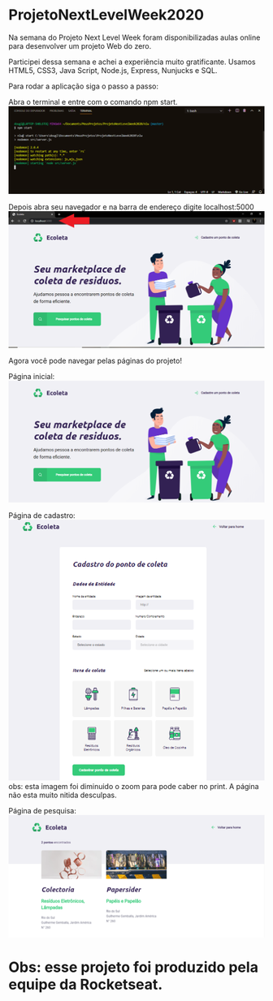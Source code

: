 # ProjetoNextLevelWeek2020

Na semana do Projeto Next Level Week foram disponibilizadas 
aulas online para desenvolver um projeto Web do zero.

Participei dessa semana e achei a experiência muito gratificante.
Usamos HTML5, CSS3, Java Script, Node.js, Express, Nunjucks e SQL.

Para rodar a aplicação siga o passo a passo:

Abra o terminal e entre com o comando npm start.
![npm start](https://github.com/AlissonFredo/ProjetoNextLevelWeek2020/blob/master/imagens/npm%20start.PNG)

Depois abra seu navegador e na barra de endereço digite localhost:5000
![localhost:5000](https://github.com/AlissonFredo/ProjetoNextLevelWeek2020/blob/master/imagens/localhost.PNG?raw=true)

Agora você pode navegar pelas páginas do projeto!

Página inicial:
![pagina inicial](https://github.com/AlissonFredo/ProjetoNextLevelWeek2020/blob/master/imagens/paginainicial.PNG)

Página de cadastro:
![Página de cadastro](https://github.com/AlissonFredo/ProjetoNextLevelWeek2020/blob/master/imagens/paginacadastro.PNG?raw=true)
obs: esta imagem foi diminuido o zoom para pode caber no print. A página não esta muito nitida desculpas.

Página de pesquisa:
![Página de pesquisa](https://github.com/AlissonFredo/ProjetoNextLevelWeek2020/blob/master/imagens/pagina%20de%20pesquisa.PNG?raw=true)

# Obs: esse projeto foi produzido pela equipe da Rocketseat. 